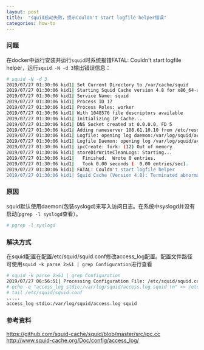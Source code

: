 ```yaml
---
layout: post
title:  "squid启动失败，提示Couldn't start logfile helper错误"
categories: how-to
---
```


### 问题
在docker中运行安装并运行`squid`时系统报错FATAL: Couldn't start logfile helper，运行`squid -N -d 3`输出错误信息：
``` bash
# squid -N -d 3
2019/07/27 01:30:06 kid1| Set Current Directory to /var/cache/squid                       
2019/07/27 01:30:06 kid1| Starting Squid Cache version 4.8 for x86_64-alpine-linux-musl...
2019/07/27 01:30:06 kid1| Service Name: squid                                             
2019/07/27 01:30:06 kid1| Process ID 17                                                   
2019/07/27 01:30:06 kid1| Process Roles: worker                                           
2019/07/27 01:30:06 kid1| With 1048576 file descriptors available                         
2019/07/27 01:30:06 kid1| Initializing IP Cache...                                        
2019/07/27 01:30:06 kid1| DNS Socket created at 0.0.0.0, FD 5                             
2019/07/27 01:30:06 kid1| Adding nameserver 108.61.10.10 from /etc/resolv.conf            
2019/07/27 01:30:06 kid1| Logfile: opening log daemon:/var/log/squid/access.log           
2019/07/27 01:30:06 kid1| Logfile Daemon: opening log /var/log/squid/access.log           
2019/07/27 01:30:06 kid1| ipcCreate: fork: (12) Out of memory                             
2019/07/27 01:30:06 kid1| storeDirWriteCleanLogs: Starting...                             
2019/07/27 01:30:06 kid1|   Finished.  Wrote 0 entries.                                   
2019/07/27 01:30:06 kid1|   Took 0.00 seconds (  0.00 entries/sec).                       
2019/07/27 01:30:06 kid1| FATAL: Couldn't start logfile helper                            
2019/07/27 01:30:06 kid1| Squid Cache (Version 4.8): Terminated abnormally.
```

### 原因
squid默认使用daemon(包装syslogd)来写入访问日志。在系统中syslogd并没有启动(`pgrep -l syslogd`查看）。
```bash
# pgrep -l syslogd
```

### 解决方式
在squid配置在配置/etc/squid/squid.conf修改access_log配置。配置文件路径可使用`squid -k parse 2>&1 | grep Configuration`进行查看
```bash
# squid -k parse 2>&1 | grep Configuration
2019/07/27 06:56:51| Processing Configuration File: /etc/squid/squid.conf (depth 0)
# echo -e "access_log stdio:/var/log/squid/access.log squid \n" >> /etc/squid/squid.conf
# tail /etc/squid/squid.conf
.....
access_log stdio:/var/log/squid/access.log squid
```

### 参考资料
https://github.com/squid-cache/squid/blob/master/src/ipc.cc
http://www.squid-cache.org/Doc/config/access_log/
